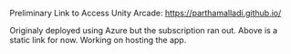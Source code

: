 Preliminary Link to Access Unity Arcade: https://parthamalladi.github.io/


Originaly deployed using Azure but the subscription ran out. Above is a static link for now. Working on hosting the app.
